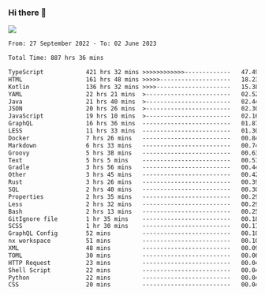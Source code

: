 ### Hi there 👋

<!--<a href="https://github.com/search?o=desc&q=author%3Abushiyi&s=committer-date&type=Commits">-->
<!--    <img align="center" height = "178" src="https://github-readme-stats.vercel.app/api?username=bushiyi&count_private=true&show_icons=true&theme=noctis_minimus&hide=contribs&include_all_commits=true" />-->
<!--</a>-->
<!--<a href="https://github.com/bushiyi?tab=repositories">-->
<!--    <img align="center" height = "178" src="https://github-readme-stats.vercel.app/api/top-langs/?username=bushiyi&count_private=true&theme=noctis_minimus" />-->
<!--</a>-->
 
<!-- [![Ashutosh's github activity graph](https://activity-graph.herokuapp.com/graph?username=bushiyi&theme=react&bg_color=1B2932&point=698B69&line=698B69)](https://github.com/ashutosh00710/github-readme-activity-graph)
 -->


![](https://raw.githubusercontent.com/bushiyi/bushiyi/master/assets/github-contribution-grid-snake.svg)

<!--START_SECTION:waka-->

```txt
From: 27 September 2022 - To: 02 June 2023

Total Time: 887 hrs 36 mins

TypeScript            421 hrs 32 mins >>>>>>>>>>>>-------------   47.49 %
HTML                  161 hrs 48 mins >>>>>--------------------   18.23 %
Kotlin                136 hrs 32 mins >>>>---------------------   15.38 %
YAML                  22 hrs 21 mins  >------------------------   02.52 %
Java                  21 hrs 40 mins  >------------------------   02.44 %
JSON                  20 hrs 26 mins  >------------------------   02.30 %
JavaScript            19 hrs 10 mins  >------------------------   02.16 %
GraphQL               16 hrs 36 mins  -------------------------   01.87 %
LESS                  11 hrs 33 mins  -------------------------   01.30 %
Docker                7 hrs 26 mins   -------------------------   00.84 %
Markdown              6 hrs 33 mins   -------------------------   00.74 %
Groovy                5 hrs 38 mins   -------------------------   00.63 %
Text                  5 hrs 5 mins    -------------------------   00.57 %
Gradle                3 hrs 56 mins   -------------------------   00.44 %
Other                 3 hrs 45 mins   -------------------------   00.42 %
Rust                  3 hrs 26 mins   -------------------------   00.39 %
SQL                   2 hrs 40 mins   -------------------------   00.30 %
Properties            2 hrs 35 mins   -------------------------   00.29 %
Less                  2 hrs 32 mins   -------------------------   00.29 %
Bash                  2 hrs 13 mins   -------------------------   00.25 %
GitIgnore file        1 hr 35 mins    -------------------------   00.18 %
SCSS                  1 hr 30 mins    -------------------------   00.17 %
GraphQL Config        52 mins         -------------------------   00.10 %
nx workspace          51 mins         -------------------------   00.10 %
XML                   48 mins         -------------------------   00.09 %
TOML                  30 mins         -------------------------   00.06 %
HTTP Request          23 mins         -------------------------   00.04 %
Shell Script          22 mins         -------------------------   00.04 %
Python                22 mins         -------------------------   00.04 %
CSS                   20 mins         -------------------------   00.04 %
```

<!--END_SECTION:waka-->

